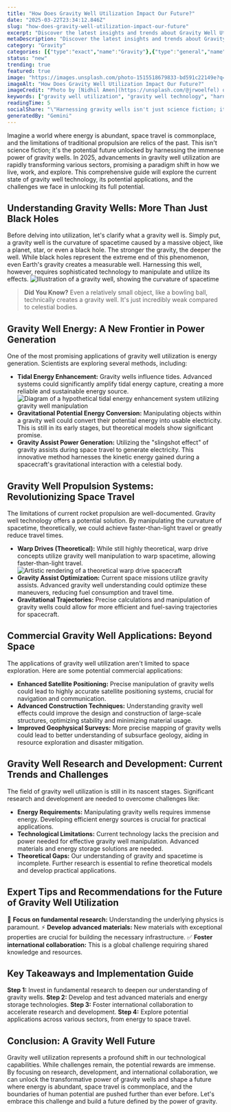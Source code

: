 ```yaml
---
title: "How Does Gravity Well Utilization Impact Our Future?"
date: "2025-03-22T23:34:12.846Z"
slug: "how-does-gravity-well-utilization-impact-our-future"
excerpt: "Discover the latest insights and trends about Gravity Well Utilization. This comprehensive guide covers everything you need to know about Gravity Well Utilization in 2025."
metaDescription: "Discover the latest insights and trends about Gravity Well Utilization. This comprehensive guide covers everything you need to know about Gravity Well Util..."
category: "Gravity"
categories: [{"type":"exact","name":"Gravity"},{"type":"general","name":"Space Exploration"},{"type":"medium","name":"Orbital Mechanics"},{"type":"specific","name":"Space Tethers"},{"type":"niche","name":"Lagrange Point Stations"}]
status: "new"
trending: true
featured: true
image: "https://images.unsplash.com/photo-1515518679833-bd591c22149e?q=85&w=1200&fit=max&fm=webp&auto=compress"
imageAlt: "How Does Gravity Well Utilization Impact Our Future?"
imageCredit: "Photo by [Nidhil Amen](https://unsplash.com/@jrwoelfel) on Unsplash"
keywords: ["gravity well utilization", "gravity well technology", "harnessing gravity wells", "gravity well energy", "gravity well applications", "gravity well power generation", "utilizing gravity wells for energy", "gravity well propulsion systems", "commercial gravity well applications", "gravity well research and development"]
readingTime: 5
socialShare: "\"Harnessing gravity wells isn't just science fiction; it's the key to unlocking abundant energy and revolutionizing space travel.  The future is closer than you think.\""
generatedBy: "Gemini"
---
```




Imagine a world where energy is abundant, space travel is commonplace, and the limitations of traditional propulsion are relics of the past.  This isn't science fiction; it's the potential future unlocked by harnessing the immense power of gravity wells.  In 2025, advancements in gravity well utilization are rapidly transforming various sectors, promising a paradigm shift in how we live, work, and explore. This comprehensive guide will explore the current state of gravity well technology, its potential applications, and the challenges we face in unlocking its full potential.

## Understanding Gravity Wells: More Than Just Black Holes

Before delving into utilization, let's clarify what a gravity well is.  Simply put, a gravity well is the curvature of spacetime caused by a massive object, like a planet, star, or even a black hole. The stronger the gravity, the deeper the well.  While black holes represent the extreme end of this phenomenon, even Earth's gravity creates a measurable well.  Harnessing this well, however, requires sophisticated technology to manipulate and utilize its effects. ![Illustration of a gravity well, showing the curvature of spacetime](https://images.unsplash.com/photo-1572417051886-c16f1253a604?q=85&w=1200&fit=max&fm=webp&auto=compress)

> **Did You Know?**  Even a relatively small object, like a bowling ball, technically creates a gravity well.  It's just incredibly weak compared to celestial bodies.

## Gravity Well Energy: A New Frontier in Power Generation

One of the most promising applications of gravity well utilization is energy generation.  Scientists are exploring several methods, including:

* **Tidal Energy Enhancement:**  Gravity wells influence tides.  Advanced systems could significantly amplify tidal energy capture, creating a more reliable and sustainable energy source.  ![Diagram of a hypothetical tidal energy enhancement system utilizing gravity well manipulation](https://images.unsplash.com/photo-1563974876412-77c51386dcad?q=85&w=1200&fit=max&fm=webp&auto=compress)
* **Gravitational Potential Energy Conversion:**  Manipulating objects within a gravity well could convert their potential energy into usable electricity. This is still in its early stages, but theoretical models show significant promise.
* **Gravity Assist Power Generation:**  Utilizing the "slingshot effect" of gravity assists during space travel to generate electricity. This innovative method harnesses the kinetic energy gained during a spacecraft's gravitational interaction with a celestial body.

## Gravity Well Propulsion Systems: Revolutionizing Space Travel

The limitations of current rocket propulsion are well-documented. Gravity well technology offers a potential solution.  By manipulating the curvature of spacetime, theoretically, we could achieve faster-than-light travel or greatly reduce travel times.

* **Warp Drives (Theoretical):**  While still highly theoretical, warp drive concepts utilize gravity well manipulation to warp spacetime, allowing faster-than-light travel.  ![Artistic rendering of a theoretical warp drive spacecraft](https://images.unsplash.com/photo-1511711890176-b3a26e4fb6d1?q=85&w=1200&fit=max&fm=webp&auto=compress)
* **Gravity Assist Optimization:**  Current space missions utilize gravity assists.  Advanced gravity well understanding could optimize these maneuvers, reducing fuel consumption and travel time.
* **Gravitational Trajectories:**  Precise calculations and manipulation of gravity wells could allow for more efficient and fuel-saving trajectories for spacecraft.

## Commercial Gravity Well Applications: Beyond Space

The applications of gravity well utilization aren't limited to space exploration.  Here are some potential commercial applications:

* **Enhanced Satellite Positioning:**  Precise manipulation of gravity wells could lead to highly accurate satellite positioning systems, crucial for navigation and communication.
* **Advanced Construction Techniques:**  Understanding gravity well effects could improve the design and construction of large-scale structures, optimizing stability and minimizing material usage.
* **Improved Geophysical Surveys:**  More precise mapping of gravity wells could lead to better understanding of subsurface geology, aiding in resource exploration and disaster mitigation.

## Gravity Well Research and Development: Current Trends and Challenges

The field of gravity well utilization is still in its nascent stages.  Significant research and development are needed to overcome challenges like:

* **Energy Requirements:**  Manipulating gravity wells requires immense energy.  Developing efficient energy sources is crucial for practical applications.
* **Technological Limitations:**  Current technology lacks the precision and power needed for effective gravity well manipulation.  Advanced materials and energy storage solutions are needed.
* **Theoretical Gaps:**  Our understanding of gravity and spacetime is incomplete. Further research is essential to refine theoretical models and develop practical applications.

## Expert Tips and Recommendations for the Future of Gravity Well Utilization

🔑 **Focus on fundamental research:**  Understanding the underlying physics is paramount.
⚡ **Develop advanced materials:**  New materials with exceptional properties are crucial for building the necessary infrastructure.
✅ **Foster international collaboration:**  This is a global challenge requiring shared knowledge and resources.

##  Key Takeaways and Implementation Guide

**Step 1:** Invest in fundamental research to deepen our understanding of gravity wells.
**Step 2:** Develop and test advanced materials and energy storage technologies.
**Step 3:** Foster international collaboration to accelerate research and development.
**Step 4:** Explore potential applications across various sectors, from energy to space travel.

## Conclusion: A Gravity Well Future

Gravity well utilization represents a profound shift in our technological capabilities. While challenges remain, the potential rewards are immense.  By focusing on research, development, and international collaboration, we can unlock the transformative power of gravity wells and shape a future where energy is abundant, space travel is commonplace, and the boundaries of human potential are pushed further than ever before.  Let's embrace this challenge and build a future defined by the power of gravity.

